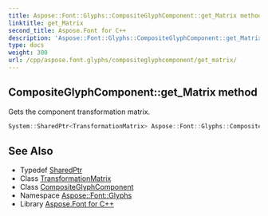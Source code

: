 ```yaml
---
title: Aspose::Font::Glyphs::CompositeGlyphComponent::get_Matrix method
linktitle: get_Matrix
second_title: Aspose.Font for C++
description: 'Aspose::Font::Glyphs::CompositeGlyphComponent::get_Matrix method. Gets the component transformation matrix in C++.'
type: docs
weight: 300
url: /cpp/aspose.font.glyphs/compositeglyphcomponent/get_matrix/
---
```

## CompositeGlyphComponent::get_Matrix method


Gets the component transformation matrix.

```cpp
System::SharedPtr<TransformationMatrix> Aspose::Font::Glyphs::CompositeGlyphComponent::get_Matrix() const
```

## See Also

* Typedef [SharedPtr](../../../system/sharedptr/)
* Class [TransformationMatrix](../../../aspose.font/transformationmatrix/)
* Class [CompositeGlyphComponent](../)
* Namespace [Aspose::Font::Glyphs](../../)
* Library [Aspose.Font for C++](../../../)
